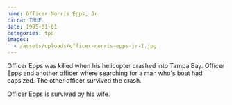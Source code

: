 ```yaml
---
name: Officer Norris Epps, Jr.
circa: TRUE
date: 1995-01-01
categories: tpd
images:
  - /assets/uploads/officer-norris-epps-jr-1.jpg
---
```


Officer Epps was killed when his helicopter crashed into Tampa Bay. Officer Epps and another officer where searching for a man who's boat had capsized. The other officer survived the crash.

Officer Epps is survived by his wife.
